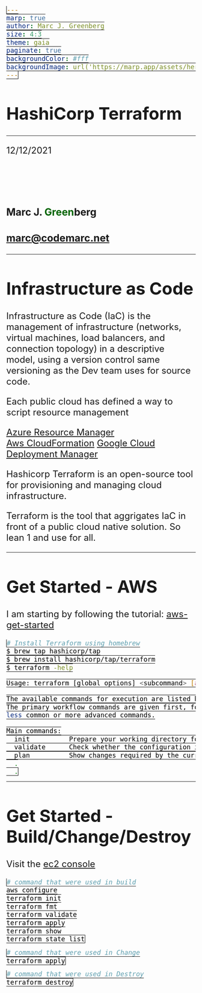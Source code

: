 ```yaml
---
marp: true
author: Marc J. Greenberg
size: 4:3
theme: gaia
paginate: true
backgroundColor: #fff
backgroundImage: url('https://marp.app/assets/hero-background.jpg')
---
```

<!-- _paginate: false -->

<style>
  h1 {font-size:34pt;}  
  p {font-size:14pt}
  h2 {font-size:20pt;margin-top:-6px;}  
</style>
<style scoped>  
  h2 {font-size:20pt;margin-top:5em;}  
  h3 {font-size:20pt;}  
  .spacy {font-size:18pt;margin-top:5em;}
</style>

# HashiCorp Terraform

<hr/>

<span class="spacy">12/12/2021</span>

## Marc J. <span style="color:darkgreen;">Green</span>berg

### marc@codemarc.net

---
<style scoped>
  p {font-size:18pt}
</style>

# Infrastructure as Code

Infrastructure as Code (IaC) is the management of infrastructure (networks, virtual machines, load balancers, and connection topology) in a descriptive model, using a version control same versioning as the Dev team uses for source code.

Each public cloud has defined a way to script resource management

[Azure Resource Manager][s1r1]  
[Aws CloudFormation][s1r2]
[Google Cloud Deployment Manager][s1r3]

Hashicorp Terraform is an open-source tool for provisioning and managing cloud infrastructure.

Terraform is the tool that aggrigates IaC in front of a public cloud native solution. So lean 1 and use for all.

---
<style scoped>
  code {
    font-size: 13pt;
    color: black;
    background:#ffffff;
    border: 1px solid black;
  }  
</style>

# Get Started - AWS

I am starting by following the tutorial: [aws-get-started][s2r1]

```bash
# Install Terraform using homebrew
$ brew tap hashicorp/tap
$ brew install hashicorp/tap/terraform
$ terraform -help

Usage: terraform [global options] <subcommand> [args]

The available commands for execution are listed below.
The primary workflow commands are given first, followed by
less common or more advanced commands.

Main commands:
  init          Prepare your working directory for other commands
  validate      Check whether the configuration is valid
  plan          Show changes required by the current   .
  .
  .

```

---
<style scoped>
  code {
    font-size: 13pt;
    color: black;
    background:#ffffff;
    border: 1px solid black;
  }  
</style>

# Get Started - Build/Change/Destroy

Visit the [ec2 console][s4r1]

```bash
# command that were used in build
aws configure
terraform init
terraform fmt
terraform validate
terraform apply
terraform show
terraform state list
```

```bash
# command that were used in Change
terraform apply
```

```bash
# command that were used in Destroy
terraform destroy
```

<!-- REFERENCES -->

[s1r1]: https://docs.microsoft.com/en-us/azure/azure-resource-manager/management/overview

[s1r2]: https://docs.microsoft.com/en-us/azure/azure-resource-manager/management/overview

[s2r1]: https://learn.hashicorp.com/collections/terraform/aws-get-started


[s1r3]:https://cloud.google.com/deployment-manager/docs

[s4r1]:https://console.aws.amazon.com/ec2/v2/home?region=us-west-2#Instances:sort=instanceId

